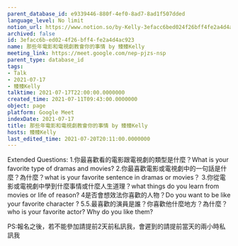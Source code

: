 ```yaml
---
parent_database_id: e9339446-880f-4ef0-8ad7-8ad1f507dded
language_level: No limit
notion_url: https://www.notion.so/by-Kelly-3efacc6bed024f26bff4fe2a4d4ac923
archived: false
id: 3efacc6b-ed02-4f26-bff4-fe2a4d4ac923
name: 那些年電影和電視劇教會你的事情 by 臻臻Kelly
meeting_link: https://meet.google.com/nep-pjzs-nsp
parent_type: database_id
tags:
- Talk
- 2021-07-17
- 臻臻Kelly
talktime: 2021-07-17T22:00:00.0000000
created_time: 2021-07-11T09:43:00.0000000
object: page
platform: Google Meet
indexDate: 2021-07-17
title: 那些年電影和電視劇教會你的事情 by 臻臻Kelly
hosts: 臻臻Kelly
last_edited_time: 2021-07-20T20:11:00.0000000
---
```


Extended Questions:
1.你最喜歡看的電影跟電視劇的類型是什麼？What is your favorite type of dramas and movies?
2.你最喜歡電影或電視劇中的一句話是什麼？為什麼？what is your favorite sentence in dramas or movies？
3.你從電影或電視劇中學到什麼事情或什麼人生道理？what things do you learn from movies or life of reason?
4是否會想效法你喜歡的人物？Do you want to be like your favorite character ?
5.5.最喜歡的演員是誰？你喜歡他什麼地方？為什麼？who is your favorite actor? Why do you like them?

PS:報名之後，若不能參加請提前2天前私訊我，會遲到的請提前當天的兩小時私訊我



